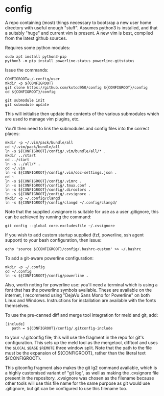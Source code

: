 # config
A repo containing (most) things necessary to bootsrap a new user home directory with useful enough "stuff".
Assumes python3 is installed, and that a suitably "huge" and current vim is present.
A new vim is best, compiled from the latest github sources.

Requires some python modules:

```
sudo apt install python3-pip
python3 -m pip install powerline-status powerline-gitstatus
```

Issue the commands:
```
CONFIGROOT=~/.config/user
mkdir -p ${CONFIGROOT}
git clone https://github.com/kxtcd950/config ${CONFIGROOT}/config
cd ${CONFIGROOT}/config

git submodule init
git submodule update
```

This will initialise then update the contents of the various submodules which are used to manage vim plugins, etc.

You'll then need to link the submodules and config files into the correct places:

```
mkdir -p ~/.vim/pack/bundle/all
cd ~/.vim/pack/bundle/all
ln -s ${CONFIGROOT}/config/.vim/bundle/all/* .
mkdir ../start
cd ../start
ln -s ../all/* .
cd ~/.vim
ln -s ${CONFIGROOT}/config/.vim/coc-settings.json .
cd ~
ln -s ${CONFIGROOT}/config/.vimrc .
ln -s ${CONFIGROOT}/config/.tmux.conf .
ln -s ${CONFIGROOT}/config/.dircolors .
ln -s ${CONFIGROOT}/config/.cvsignore .
mkdir -p ~/.config/clangd
ln -s ${CONFIGROOT}/config/clangd ~/.config/clangd/

```
Note that the supplied .cvsignore is suitable for use as a user .gitignore, this can be achieved by running the command:
```
git config --global core.excludesfile ~/.cvsignore
```

If you wish to add custom startup supplied (fzf, powerline, ssh agent support) to
your bash configuration, then issue:

```
echo 'source ${CONFIGROOT}/config/.bashrc-custom' >> ~/.bashrc
```

To add a git-aware powerline configuration:
```
mkdir -p ~/.config
cd ~/.config
ln -s ${CONFIGROOT}/config/powerline .
```

Also, worth noting for powerline use: you'll need a terminal which is using a font that has the powerline symbols available.  These are available on the internet, I recommend using "DejaVu Sans Mono for Powerline" on both Linux and Windows.  Instructions for installation are available with the fonts themselves.

To use the pre-canned diff and merge tool integration for meld and git, add:
```
[include]
   path = ${CONFIGROOT}/config/.gitconfig-include
```
to your ~/.gitconfig file; this will use the fragment in the repo for git's configuration.  This sets up the meld tool as the
mergetool, difftool and uses the `$LOCAL` `$BASE` `$REMOTE` three window split.  Note that the path to the file must be the expansion
of ${CONFIGROOT}, rather than the literal text ${CONFIGROOT}.

This gitconfig fragment also makes the git lg2 command available, which is a highly customised variant of "git log", as well as
making the .cvsignore file present in the repository.  .cvsignore was chosen as the filename because other tools will use this file 
name for the same purpose as git would use .gitignore, but git can be configured to use this filename too.
